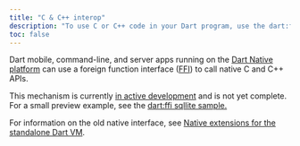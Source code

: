 ```yaml
---
title: "C & C++ interop"
description: "To use C or C++ code in your Dart program, use the dart:ffi library (currently in preview)."
toc: false
---
```


Dart mobile, command-line, and server apps running on the [Dart Native
platform](/platforms/) can use a foreign function interface
([FFI](https://en.wikipedia.org/wiki/Foreign_function_interface))
to call native C and C++ APIs.

This mechanism is currently [in active
development](https://github.com/dart-lang/sdk/issues/34452) and is not yet
complete. For a small preview example, see the [dart:ffi sqllite
sample.](https://github.com/dart-lang/sdk/blob/master/samples/ffi/sqlite/README.md)

For information on the old native interface, see
[Native extensions for the standalone Dart VM](/server/c-interop-old).
